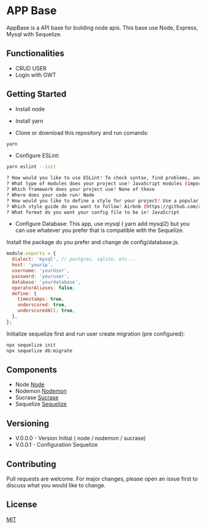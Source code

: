 # APP Base

AppBase is a API base for building node apis.
This base use Node, Express, Mysql with Sequelize.

## Functionalities

- CRUD USER
- Login with GWT

## Getting Started

- Install node
- Install yarn

- Clone or download this repository and run comands:

```bash
yarn
```

- Configure ESLint:

```bash
yarn eslint --init

? How would you like to use ESLint? To check syntax, find problems, and enforce code style
? What type of modules does your project use? JavaScript modules (import/export)
? Which framework does your project use? None of these
? Where does your code run? Node
? How would you like to define a style for your project? Use a popular style guide
? Which style guide do you want to follow? Airbnb (https://github.com/airbnb/javascript) (or other)
? What format do you want your config file to be in? JavaScript
```

- Configure Database:
  This app, use mysql ( yarn add mysql2) but you can use whatever you prefer that is compatible with the Sequelize.

Install the package do you prefer and change de config/database.js.

```javascript
module.exports = {
  dialect: 'mysql', // postgres, sqlite, etc...
  host: 'yourip',
  username: 'yourUser',
  password: 'youruser',
  database: 'yourdatabase',
  operatorAliases: false,
  define: {
    timestamps: true,
    underscored: true,
    underscoredAll: true,
  },
};
```

Initialize sequelize first and run user create migration (pre configured):

```bash
npx sequelize init
npx sequelize db:migrate
```

## Components

- Node [Node](https://nodejs.org/en/)
- Nodemon [Nodemon](https://github.com/remy/nodemon)
- Sucrase [Sucrase](https://github.com/alangpierce/sucrase)
- Sequelize [Sequelize](http://docs.sequelizejs.com/)

## Versioning

- V.0.0.0 - Version Initial ( node / nodemon / sucrase)
- V.0.0.1 - Configuration Sequelize

## Contributing

Pull requests are welcome. For major changes, please open an issue first to discuss what you would like to change.

## License

[MIT](https://choosealicense.com/licenses/mit/)
